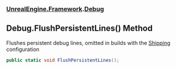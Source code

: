 ### [UnrealEngine.Framework](./UnrealEngine-Framework.md 'UnrealEngine.Framework').[Debug](./Debug.md 'UnrealEngine.Framework.Debug')
## Debug.FlushPersistentLines() Method
Flushes persistent debug lines, omitted in builds with the <a href="https://docs.unrealengine.com/en-US/Programming/Development/BuildConfigurations/index.html#buildconfigurationdescriptions">Shipping</a> configuration  
```csharp
public static void FlushPersistentLines();
```
